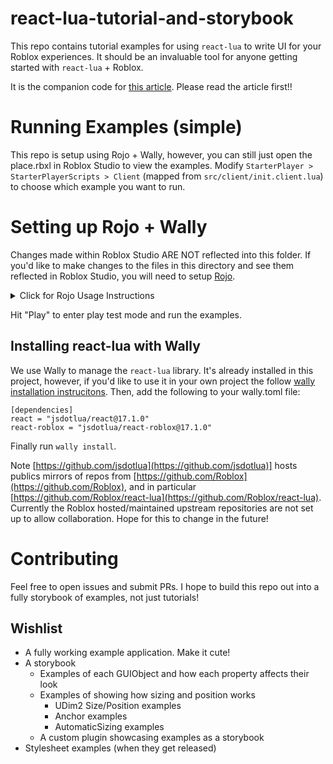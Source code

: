 # react-lua-tutorial-and-storybook

This repo contains tutorial examples for using `react-lua` to write UI for your Roblox experiences. It should be an invaluable tool for anyone getting started with `react-lua` + Roblox.

It is the companion code for [this article](TODO). Please read the article first!!

# Running Examples (simple)

This repo is setup using Rojo + Wally, however, you can still just open the place.rbxl in Roblox Studio to view the examples. Modify `StarterPlayer > StarterPlayerScripts > Client` (mapped from `src/client/init.client.lua`) to choose which example you want to run. 

# Setting up Rojo + Wally

Changes made within Roblox Studio ARE NOT reflected into this folder. If you'd like to make changes to the files in this directory and see them reflected in Roblox Studio, you will need to setup [Rojo](https://rojo.space/). 

<details>
  <summary>Click for Rojo Usage Instructions</summary>
  Follow the installation instructions [here](https://rojo.space/docs/v7/getting-started/installation/). You must use [VSCode](https://code.visualstudio.com/). Once you install the Rojo VSCode extension, be sure to install the Rojo studio plugin as well. You can do this via the Rojo menu in VScode (⌘/ctrl+shift+p > Rojo: Open Menu > Instal Roblox Studio Plugin). Rojo runs a local http server for the Roblox Studio Rojo plugin to fetch your script changes from. To start this server, open the Rojo menu again (⌘/ctrl+shift+p > Rojo: Open Menu) and choose the last option to start the server for default.project.json (the project map file in this directory). Then, in the Roblox Studio Rojo plugin, connect to the server and all your changes here should automatically synchronize!
</details>

Hit "Play" to enter play test mode and run the examples.

## Installing react-lua with Wally

We use Wally to manage the `react-lua` library. It's already installed in this project, however, if you'd like to use it in your own project the follow [wally installation instrucitons](https://wally.run/install). Then, add the following to your wally.toml file:

```
[dependencies]
react = "jsdotlua/react@17.1.0"
react-roblox = "jsdotlua/react-roblox@17.1.0"
```

Finally run `wally install`.

Note [https://github.com/jsdotlua](https://github.com/jsdotlua)] hosts publics mirrors of repos from [https://github.com/Roblox](https://github.com/Roblox), and in particular [https://github.com/Roblox/react-lua](https://github.com/Roblox/react-lua). Currently the Roblox hosted/maintained upstream repositories are not set up to allow collaboration. Hope for this to change in the future!


# Contributing

Feel free to open issues and submit PRs. I hope to build this repo out into a fully storybook of examples, not just tutorials!

## Wishlist

- A fully working example application. Make it cute!
- A storybook
  - Examples of each GUIObject and how each property affects their look
  - Examples of showing how sizing and position works
    - UDim2 Size/Position examples
    - Anchor examples
    - AutomaticSizing examples
  - A custom plugin showcasing examples as a storybook 
- Stylesheet examples (when they get released)